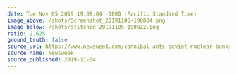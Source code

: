 ```yaml
---
date: Tue Nov 05 2019 19:08:04 -0800 (Pacific Standard Time)
image_above: /shots/Screenshot_20191105-190804.png
image_below: /shots/stitched-20191105-190822.png
ratio: 2.625
ground_truth: false
source_url: https://www.newsweek.com/cannibal-ants-soviet-nuclear-bunker-1469573
source_name: Newsweek
source_published: 2019-11-04
---
```

